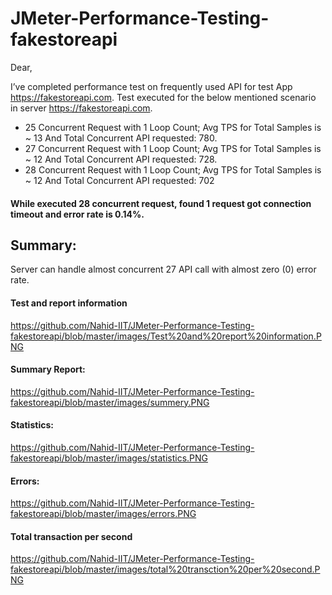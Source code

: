 
# JMeter-Performance-Testing-fakestoreapi

Dear,

I’ve completed performance test on frequently used API for test App https://fakestoreapi.com.
Test executed for the below mentioned scenario in server https://fakestoreapi.com.

- 25 Concurrent Request with 1 Loop Count; Avg TPS for Total Samples is ~ 13 And Total Concurrent API requested: 780.
- 27 Concurrent Request with 1 Loop Count; Avg TPS for Total Samples is ~ 12 And Total Concurrent API requested: 728.
- 28 Concurrent Request with 1 Loop Count; Avg TPS for Total Samples is ~ 12 And Total Concurrent API requested: 702


#### While executed 28 concurrent request, found 1 request got connection timeout and error rate is 0.14%.
## Summary: 
Server can handle almost concurrent 27 API call with almost zero (0) error rate.

#### Test and report information 
https://github.com/Nahid-IIT/JMeter-Performance-Testing-fakestoreapi/blob/master/images/Test%20and%20report%20information.PNG

#### Summary Report:
https://github.com/Nahid-IIT/JMeter-Performance-Testing-fakestoreapi/blob/master/images/summery.PNG

#### Statistics:
https://github.com/Nahid-IIT/JMeter-Performance-Testing-fakestoreapi/blob/master/images/statistics.PNG

#### Errors:
https://github.com/Nahid-IIT/JMeter-Performance-Testing-fakestoreapi/blob/master/images/errors.PNG

#### Total transaction per second
https://github.com/Nahid-IIT/JMeter-Performance-Testing-fakestoreapi/blob/master/images/total%20transction%20per%20second.PNG


